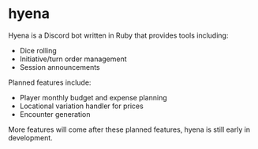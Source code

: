 # hyena

Hyena is a Discord bot written in Ruby that provides tools including:
* Dice rolling
* Initiative/turn order management
* Session announcements

Planned features include:
* Player monthly budget and expense planning
* Locational variation handler for prices
* Encounter generation

More features will come after these planned features, hyena is still early in development.
